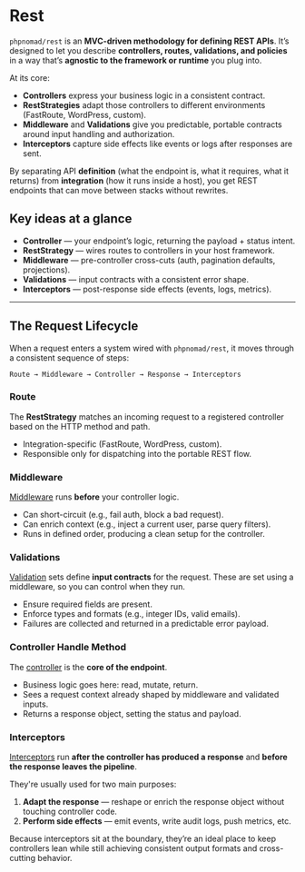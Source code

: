 # Rest

`phpnomad/rest` is an **MVC-driven methodology for defining REST APIs**.
It’s designed to let you describe **controllers, routes, validations, and policies** in a way that’s **agnostic to the
framework or runtime** you plug into.

At its core:

* **Controllers** express your business logic in a consistent contract.
* **RestStrategies** adapt those controllers to different environments (FastRoute, WordPress, custom).
* **Middleware** and **Validations** give you predictable, portable contracts around input handling and authorization.
* **Interceptors** capture side effects like events or logs after responses are sent.

By separating API **definition** (what the endpoint is, what it requires, what it returns) from **integration** (how it
runs inside a host), you get REST endpoints that can move between stacks without rewrites.

## Key ideas at a glance

* **Controller** — your endpoint’s logic, returning the payload + status intent.
* **RestStrategy** — wires routes to controllers in your host framework.
* **Middleware** — pre-controller cross-cuts (auth, pagination defaults, projections).
* **Validations** — input contracts with a consistent error shape.
* **Interceptors** — post-response side effects (events, logs, metrics).

---

## The Request Lifecycle

When a request enters a system wired with `phpnomad/rest`, it moves through a consistent sequence of steps:

```
Route → Middleware → Controller → Response → Interceptors
```

### Route

The **RestStrategy** matches an incoming request to a registered controller based on the HTTP method and path.

* Integration-specific (FastRoute, WordPress, custom).
* Responsible only for dispatching into the portable REST flow.

### Middleware

[Middleware](/packages/rest/middleware/introduction) runs **before** your controller logic.

* Can short-circuit (e.g., fail auth, block a bad request).
* Can enrich context (e.g., inject a current user, parse query filters).
* Runs in defined order, producing a clean setup for the controller.

### Validations

[Validation](/packages/rest/validations/introduction) sets define **input contracts** for the request. These are set using a
middleware, so you can control when
they run.

* Ensure required fields are present.
* Enforce types and formats (e.g., integer IDs, valid emails).
* Failures are collected and returned in a predictable error payload.

### Controller Handle Method

The [controller](/packages/rest/controllers) is the **core of the endpoint**.

* Business logic goes here: read, mutate, return.
* Sees a request context already shaped by middleware and validated inputs.
* Returns a response object, setting the status and payload.

### Interceptors

[Interceptors](/packages/rest/interceptors/introduction) run **after the controller has produced a response** and **before the
response leaves the pipeline**.

They're usually used for two main purposes:

1. **Adapt the response** — reshape or enrich the response object without touching controller code.
2. **Perform side effects** — emit events, write audit logs, push metrics, etc.

Because interceptors sit at the boundary, they’re an ideal place to keep controllers lean while still achieving
consistent output formats and cross-cutting behavior.
